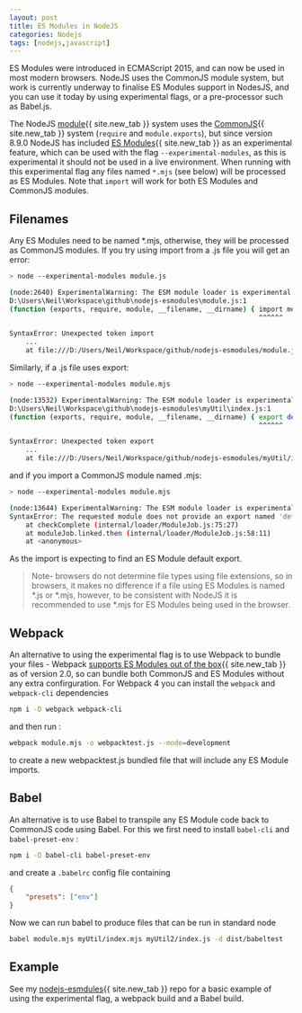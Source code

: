 ```yaml
---
layout: post
title: ES Modules in NodeJS
categories: Nodejs
tags: [nodejs,javascript]
---
```


ES Modules were introduced in ECMAScript 2015, and can now be used in most modern browsers.  NodeJS uses the CommonJS module system, but work is currently underway to finalise ES Modules support in NodesJS, and you can use it today by using experimental flags, or a pre-processor such as Babel.js.

<!--more-->

The NodeJS [module](https://nodejs.org/api/modules.html){{ site.new_tab }} system uses the [CommonJS](http://www.commonjs.org/){{ site.new_tab }} system (`require` and `module.exports`), but since version 8.9.0 NodeJS has included [ES Modules](https://nodejs.org/api/esm.html){{ site.new_tab }} as an experimental feature, which can be used with the flag `--experimental-modules`, as this is experimental it should not be used in a live environment.  When running with this experimental flag any files named `*.mjs` (see below) will be processed as ES Modules.  Note that `import` will work for both ES Modules and CommonJS modules.

## Filenames

Any ES Modules need to be named *.mjs, otherwise, they will be processed as CommonJS modules.  If you try using import from a .js file you will get an error:

```bash
> node --experimental-modules module.js

(node:2640) ExperimentalWarning: The ESM module loader is experimental.
D:\Users\Neil\Workspace\github\nodejs-esmodules\module.js:1
(function (exports, require, module, __filename, __dirname) { import message from './myUtil';
                                                              ^^^^^^

SyntaxError: Unexpected token import
    ...
    at file:///D:/Users/Neil/Workspace/github/nodejs-esmodules/module.js:8:36
```

Similarly, if a .js file uses export:

```bash
> node --experimental-modules module.mjs

(node:13532) ExperimentalWarning: The ESM module loader is experimental.
D:\Users\Neil\Workspace\github\nodejs-esmodules\myUtil\index.js:1
(function (exports, require, module, __filename, __dirname) { export default 'This has been imported (ES modules export)';
                                                              ^^^^^^

SyntaxError: Unexpected token export
    ...
    at file:///D:/Users/Neil/Workspace/github/nodejs-esmodules/myUtil/index.js:8:36
```

and if you import a CommonJS module named .mjs:

```bash
> node --experimental-modules module.mjs

(node:13644) ExperimentalWarning: The ESM module loader is experimental.
SyntaxError: The requested module does not provide an export named 'default'
    at checkComplete (internal/loader/ModuleJob.js:75:27)
    at moduleJob.linked.then (internal/loader/ModuleJob.js:58:11)
    at <anonymous>
```

As the import is expecting to find an ES Module default export.

> Note- browsers do not determine file types using file extensions, so in browsers, it makes no difference if a file using ES Modules is named *.js or *.mjs, however, to be consistent with NodeJS it is recommended to use *.mjs for ES Modules being used in the browser.

## Webpack

An alternative to using the experimental flag is to use Webpack to bundle your files - Webpack [supports ES Modules out of the box](https://webpack.js.org/api/module-methods/#es6-recommended-){{ site.new_tab }} as of version 2.0, so can bundle both CommonJS and ES Modules without any extra confirguration.  For Webpack 4 you can install the `webpack` and `webpack-cli` dependencies

```bash
npm i -D webpack webpack-cli
```

and then run :

```bash
webpack module.mjs -o webpacktest.js --mode=development
```

to create a new webpacktest.js bundled file that will include any ES Module imports.

## Babel

An alternative is to use Babel to transpile any ES Module code back to CommonJS code using Babel.  For this we first need to install `babel-cli` and `babel-preset-env` :

```bash
npm i -D babel-cli babel-preset-env
```
and create a `.babelrc` config file containing

```json
{
    "presets": ["env"]
}
```

Now we can run babel to produce files that can be run in standard node

```bash
babel module.mjs myUtil/index.mjs myUtil2/index.js -d dist/babeltest
```

## Example

See my [nodejs-esmdules](https://github.com/Neil188/nodejs-esmodules.git){{ site.new_tab }} repo for a basic example of using the experimental flag, a webpack build and a Babel build.
